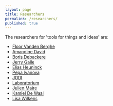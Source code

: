 ```yaml
---
layout: page
title: Researchers
permalink: /researchers/
published: true
---
```

The researchers for 'tools for things and ideas' are:

- <a href="https://floorvandenberghe.be/" target="_blank">Floor Vanden Berghe</a>
- <a href="https://amandinedavid.com/" target="_blank">Amandine David</a>
- <a href="http://v2.nl/archive/people/boris-debackere/" target="_blank">Boris Debackere</a>
- <a href="https://jerrygalle.com/" target="_blank">Jerry Galle</a>
- <a href="http://eliasheuninck.be/" target="_blank">Elias Heuninck</a>
- <a href="http://www.pepaivanova.com/" target="_blank">Pepa Ivanova</a>
- <a href="http://wwwwwwwww.jodi.org/" target="_blank">JODI</a>
- <a href="http://laboratorium.bio/" target="_blank">Laboratorium</a>
- <a href="http://julienmaire.blogspot.com/" target="_blank">Julien Maire</a>
- <a href="https://www.instagram.com/kamiel_dewaal/" target="_blank">Kamiel De Waal</a>
- <a href="http://www.lisawilkens.com/" target="_blank">Lisa Wilkens</a>



<!-- - <a href="http://jocaimo.blogspot.com/" target="_blank">Jo Caimo</a> -->
<!-- - <a href="https://driesdepoorter.be/" target="_blank">Dries Depoorter</a> -->
<!-- - <a href="http://jararocha.blogspot.com/" target="_blank">Jara Rocha</a> -->
<!-- - <a href="http://machinemachine.net/" target="_blank">Daniel Rourke</a> -->
<!-- - <a href="http://snelting.domainepublic.net/" target="_blank">Femke Snelting</a> -->
<!-- - <a href="https://portapak.be/" target="_blank">Anouk De Clercq</a> -->
<!-- - <a href="http://www.joostrekveld.net/" target="_blank">Joost Rekveld</a> -->
<!-- - <a href="http://laboratorium.bio" target="_blank">María Boto Ordoñez</a> -->
<!-- - <a href="https://www.peterbeyls.net/" target="_blank">Peter Beyls</a> -->
